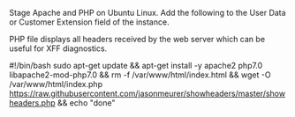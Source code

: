 Stage Apache and PHP on Ubuntu Linux.  Add the following to the User Data or Customer Extension field of the instance.

PHP file displays all headers received by the web server which can be useful for XFF diagnostics.

#!/bin/bash
sudo apt-get update &&
apt-get install -y apache2 php7.0 libapache2-mod-php7.0 &&
rm -f /var/www/html/index.html &&
wget -O /var/www/html/index.php https://raw.githubusercontent.com/jasonmeurer/showheaders/master/showheaders.php &&
echo "done"
